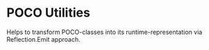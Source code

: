 # POCO Utilities

Helps to transform POCO-classes into its runtime-representation via Reflection.Emit approach.


